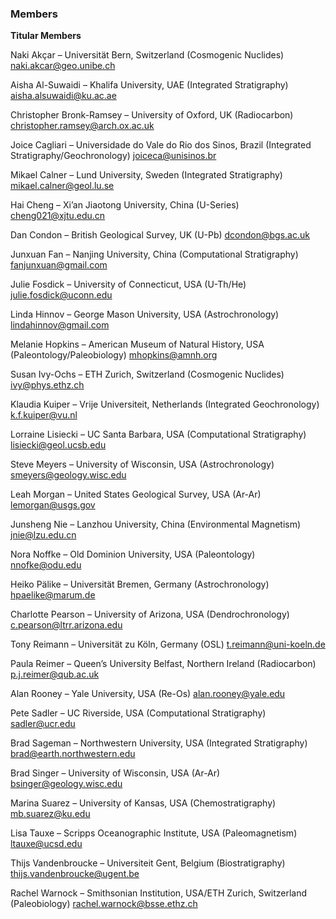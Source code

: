 ### Members

**Titular Members**

Naki Akçar – Universität Bern, Switzerland (Cosmogenic Nuclides)
naki.akcar@geo.unibe.ch

Aisha Al-Suwaidi – Khalifa University, UAE (Integrated Stratigraphy)
aisha.alsuwaidi@ku.ac.ae

Christopher Bronk-Ramsey – University of Oxford, UK (Radiocarbon)
christopher.ramsey@arch.ox.ac.uk

Joice Cagliari – Universidade do Vale do Rio dos Sinos, Brazil (Integrated Stratigraphy/Geochronology)
joiceca@unisinos.br

Mikael Calner – Lund University, Sweden (Integrated Stratigraphy)
mikael.calner@geol.lu.se

Hai Cheng – Xi’an Jiaotong University, China (U-Series)
cheng021@xjtu.edu.cn

Dan Condon – British Geological Survey, UK (U-Pb)
dcondon@bgs.ac.uk

Junxuan Fan – Nanjing University, China (Computational Stratigraphy)
fanjunxuan@gmail.com

Julie Fosdick – University of Connecticut, USA (U-Th/He)
julie.fosdick@uconn.edu

Linda Hinnov – George Mason University, USA (Astrochronology)
lindahinnov@gmail.com

Melanie Hopkins – American Museum of Natural History, USA (Paleontology/Paleobiology)
mhopkins@amnh.org

Susan Ivy-Ochs – ETH Zurich, Switzerland (Cosmogenic Nuclides)
ivy@phys.ethz.ch

Klaudia Kuiper – Vrije Universiteit, Netherlands (Integrated Geochronology)
k.f.kuiper@vu.nl

Lorraine Lisiecki – UC Santa Barbara, USA (Computational Stratigraphy)
lisiecki@geol.ucsb.edu

Steve Meyers – University of Wisconsin, USA (Astrochronology)
smeyers@geology.wisc.edu

Leah Morgan – United States Geological Survey, USA (Ar-Ar)
lemorgan@usgs.gov

Junsheng Nie – Lanzhou University, China (Environmental Magnetism)
jnie@lzu.edu.cn

Nora Noffke – Old Dominion University, USA (Paleontology)
nnofke@odu.edu

Heiko Pälike – Universität Bremen, Germany (Astrochronology)
hpaelike@marum.de

Charlotte Pearson – University of Arizona, USA (Dendrochronology)
c.pearson@ltrr.arizona.edu

Tony Reimann – Universität zu Köln, Germany (OSL)
t.reimann@uni-koeln.de

Paula Reimer – Queen’s University Belfast, Northern Ireland (Radiocarbon)
p.j.reimer@qub.ac.uk

Alan Rooney – Yale University, USA (Re-Os)
alan.rooney@yale.edu

Pete Sadler – UC Riverside, USA (Computational Stratigraphy)
sadler@ucr.edu

Brad Sageman – Northwestern University, USA (Integrated Stratigraphy)
brad@earth.northwestern.edu

Brad Singer – University of Wisconsin, USA (Ar-Ar)
bsinger@geology.wisc.edu

Marina Suarez – University of Kansas, USA (Chemostratigraphy)
mb.suarez@ku.edu

Lisa Tauxe – Scripps Oceanographic Institute, USA (Paleomagnetism)
ltauxe@ucsd.edu

Thijs Vandenbroucke – Universiteit Gent, Belgium (Biostratigraphy)
thijs.vandenbroucke@ugent.be

Rachel Warnock – Smithsonian Institution, USA/ETH Zurich, Switzerland (Paleobiology)
rachel.warnock@bsse.ethz.ch
